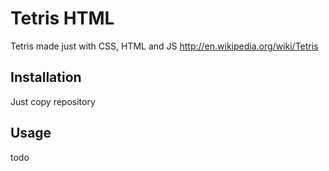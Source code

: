 Tetris HTML
===========

  Tetris made just with CSS, HTML and JS
  http://en.wikipedia.org/wiki/Tetris

Installation
------------

  Just copy repository

Usage
-----

  todo
